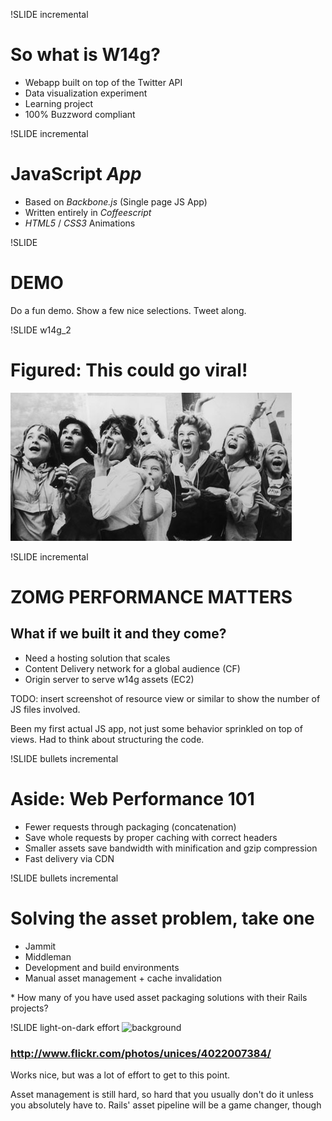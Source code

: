 !SLIDE incremental
# So what is W14g?
* Webapp built on top of the Twitter API
* Data visualization experiment
* Learning project
* 100% Buzzword compliant

!SLIDE incremental
# JavaScript *App*
* Based on *Backbone.js* (Single page JS App)
* Written entirely in *Coffeescript*
* *HTML5* / *CSS3* Animations

!SLIDE
# DEMO

<p class="notes">
Do a fun demo. Show a few nice selections. Tweet along.
</p>

!SLIDE w14g_2
# Figured: This could go viral!
![background](screaming-beatles-fans.jpg)

!SLIDE incremental
# ZOMG PERFORMANCE MATTERS
## What if we built it and they come?
* Need a hosting solution that scales
* Content Delivery network for a global audience (CF)
* Origin server to serve w14g assets (EC2)

<p class="notes">
TODO: insert screenshot of resource view or similar to show the number of JS
files involved.

Been my first actual JS app, not just some behavior sprinkled on top of views.
Had to think about structuring the code.
</p>

!SLIDE bullets incremental
# Aside: Web Performance 101
* Fewer requests through packaging (concatenation)
* Save whole requests by proper caching with correct headers
* Smaller assets save bandwidth with minification and gzip compression
* Fast delivery via CDN

!SLIDE bullets incremental
# Solving the asset problem, take one
* Jammit
* Middleman
* Development and build environments
* Manual asset management + cache invalidation

<p class="notes">
* How many of you have used asset packaging solutions with their Rails
  projects?
</p>

!SLIDE light-on-dark effort
![background](effort.jpg "Lot's of effort")
### <http://www.flickr.com/photos/unices/4022007384/>

<p class="notes">
Works nice, but was a lot of effort to get to this point.

Asset management is still hard, so hard that you usually don't do it unless
you absolutely have to. Rails' asset pipeline will be a game changer, though
</p>
